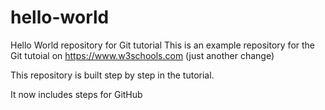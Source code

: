 # hello-world
Hello World repository for Git tutorial
This is an example repository for the Git tutoial on https://www.w3schools.com
(just another change)

This repository is built step by step in the tutorial.

It now includes steps for GitHub
